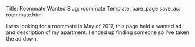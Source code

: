 Title: Roommate Wanted
Slug: roommate
Template: bare_page
save_as: roommate.html

I was looking for a roommate in May of 2017, this page held a wanted
ad and description of my apartment. I ended up finding someone so I've
taken the ad down.
